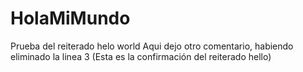 # HolaMiMundo
Prueba del reiterado helo world
Aqui dejo otro comentario, 
habiendo eliminado la linea 3
(Esta es la confirmación del reiterado hello)

